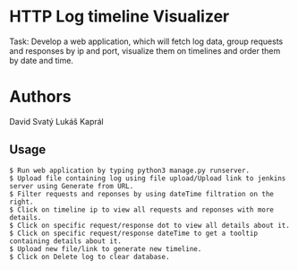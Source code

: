 # HTTP Log timeline Visualizer

Task:
Develop a web application, which will fetch log data, group requests and responses by ip and port, visualize them on timelines and order them by date and time.

# Authors

David Svatý
Lukáš Kaprál

## Usage

```
$ Run web application by typing python3 manage.py runserver.
$ Upload file containing log using file upload/Upload link to jenkins server using Generate from URL.
$ Filter requests and reponses by using dateTime filtration on the right.
$ Click on timeline ip to view all requests and reponses with more details.
$ Click on specific request/response dot to view all details about it.
$ Click on specific request/response dateTime to get a tooltip containing details about it.
$ Upload new file/link to generate new timeline.
$ Click on Delete log to clear database.
```
